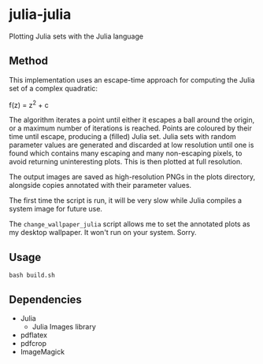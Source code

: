 # julia-julia

Plotting Julia sets with the Julia language

## Method

This implementation uses an escape-time approach for
computing the Julia set of a complex quadratic:

f(z) = z<sup>2</sup> + c

The algorithm iterates a point until
either it escapes a ball around the origin,
or a maximum number of iterations is reached.
Points are coloured by their time until escape,
producing a (filled) Julia set.
Julia sets with random parameter values
are generated and discarded
at low resolution
until one is found
which contains many
escaping and many non-escaping pixels,
to avoid returning uninteresting plots.
This is then plotted at full resolution.

The output images are saved as high-resolution PNGs in the
plots directory,
alongside copies annotated with their parameter values.

The first time the script is run, it will be very slow while
Julia compiles a system image for future use.

The `change_wallpaper_julia` script allows me to set the annotated
plots as my desktop wallpaper.
It won't run on your system.
Sorry.

## Usage

```
bash build.sh
```

## Dependencies

- Julia
  - Julia Images library
- pdflatex
- pdfcrop
- ImageMagick
